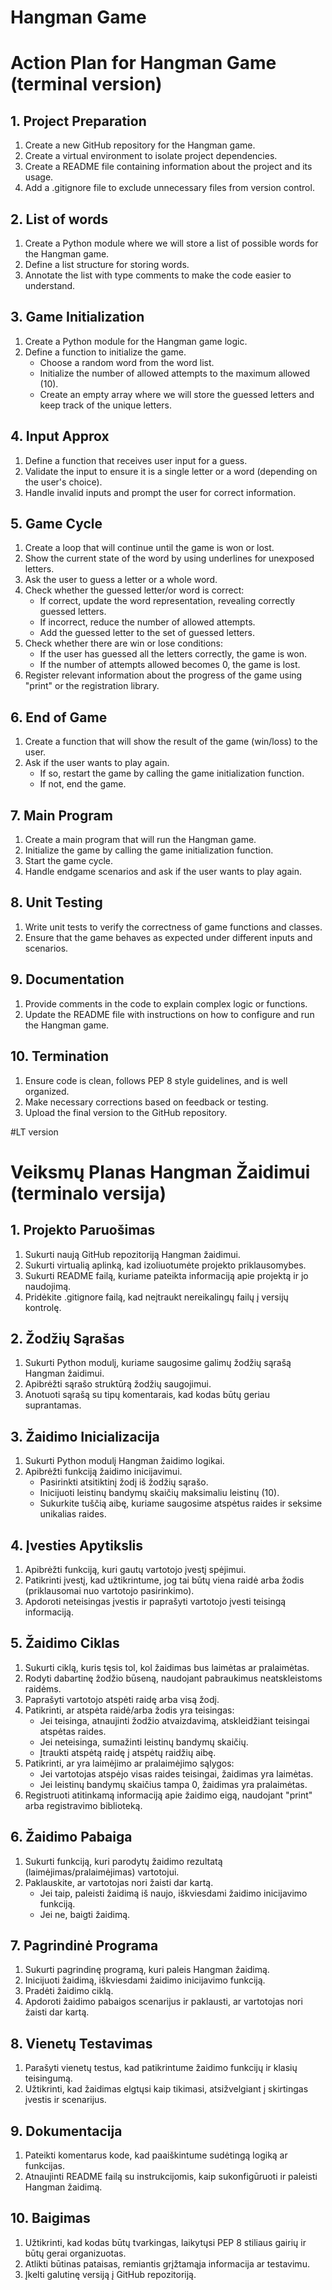 # Hangman Game
# Action Plan for Hangman Game (terminal version)

## 1. Project Preparation
1. Create a new GitHub repository for the Hangman game.
2. Create a virtual environment to isolate project dependencies.
3. Create a README file containing information about the project and its usage.
4. Add a .gitignore file to exclude unnecessary files from version control.

## 2. List of words
1. Create a Python module where we will store a list of possible words for the Hangman game.
2. Define a list structure for storing words.
3. Annotate the list with type comments to make the code easier to understand.

## 3. Game Initialization
1. Create a Python module for the Hangman game logic.
2. Define a function to initialize the game.
    - Choose a random word from the word list.
    - Initialize the number of allowed attempts to the maximum allowed (10).
    - Create an empty array where we will store the guessed letters and keep track of the unique letters.

## 4. Input Approx
1. Define a function that receives user input for a guess.
2. Validate the input to ensure it is a single letter or a word (depending on the user's choice).
3. Handle invalid inputs and prompt the user for correct information.

## 5. Game Cycle
1. Create a loop that will continue until the game is won or lost.
2. Show the current state of the word by using underlines for unexposed letters.
3. Ask the user to guess a letter or a whole word.
4. Check whether the guessed letter/or word is correct:
    - If correct, update the word representation, revealing correctly guessed letters.
    - If incorrect, reduce the number of allowed attempts.
    - Add the guessed letter to the set of guessed letters.
5. Check whether there are win or lose conditions:
    - If the user has guessed all the letters correctly, the game is won.
    - If the number of attempts allowed becomes 0, the game is lost.
6. Register relevant information about the progress of the game using "print" or the registration library.

## 6. End of Game
1. Create a function that will show the result of the game (win/loss) to the user.
2. Ask if the user wants to play again.
    - If so, restart the game by calling the game initialization function.
    - If not, end the game.

## 7. Main Program
1. Create a main program that will run the Hangman game.
2. Initialize the game by calling the game initialization function.
3. Start the game cycle.
4. Handle endgame scenarios and ask if the user wants to play again.

## 8. Unit Testing
1. Write unit tests to verify the correctness of game functions and classes.
2. Ensure that the game behaves as expected under different inputs and scenarios.

## 9. Documentation
1. Provide comments in the code to explain complex logic or functions.
2. Update the README file with instructions on how to configure and run the Hangman game.

## 10. Termination
1. Ensure code is clean, follows PEP 8 style guidelines, and is well organized.
2. Make necessary corrections based on feedback or testing.
3. Upload the final version to the GitHub repository.


#LT version
# Veiksmų Planas Hangman Žaidimui (terminalo versija)

## 1. Projekto Paruošimas
1. Sukurti naują GitHub repozitoriją Hangman žaidimui.
2. Sukurti virtualią aplinką, kad izoliuotumėte projekto priklausomybes.
3. Sukurti README failą, kuriame pateikta informaciją apie projektą ir jo naudojimą.
4. Pridėkite .gitignore failą, kad neįtraukt nereikalingų failų į versijų kontrolę.

## 2. Žodžių Sąrašas
1. Sukurti Python modulį, kuriame saugosime galimų žodžių sąrašą Hangman žaidimui.
2. Apibrėžti sąrašo struktūrą žodžių saugojimui.
3. Anotuoti sąrašą su tipų komentarais, kad kodas būtų geriau suprantamas.

## 3. Žaidimo Inicializacija
1. Sukurti Python modulį Hangman žaidimo logikai.
2. Apibrėžti funkciją žaidimo inicijavimui.
   - Pasirinkti atsitiktinį žodį iš žodžių sąrašo.
   - Inicijuoti leistinų bandymų skaičių maksimaliu leistinų (10).
   - Sukurkite tuščią aibę, kuriame saugosime atspėtus raides ir seksime unikalias raides.

## 4. Įvesties Apytikslis
1. Apibrėžti funkciją, kuri gautų vartotojo įvestį spėjimui.
2. Patikrinti įvestį, kad užtikrintume, jog tai būtų viena raidė arba žodis (priklausomai nuo vartotojo pasirinkimo).
3. Apdoroti neteisingas įvestis ir paprašyti vartotojo įvesti teisingą informaciją.

## 5. Žaidimo Ciklas
1. Sukurti ciklą, kuris tęsis tol, kol žaidimas bus laimėtas ar pralaimėtas.
2. Rodyti dabartinę žodžio būseną, naudojant pabraukimus neatskleistoms raidėms.
3. Paprašyti vartotojo atspėti raidę arba visą žodį.
4. Patikrinti, ar atspėta raidė/arba žodis yra teisingas:
   - Jei teisinga, atnaujinti žodžio atvaizdavimą, atskleidžiant teisingai atspėtas raides.
   - Jei neteisinga, sumažinti leistinų bandymų skaičių.
   - Įtraukti atspėtą raidę į atspėtų raidžių aibę.
5. Patikrinti, ar yra laimėjimo ar pralaimėjimo sąlygos:
   - Jei vartotojas atspėjo visas raides teisingai, žaidimas yra laimėtas.
   - Jei leistinų bandymų skaičius tampa 0, žaidimas yra pralaimėtas.
6. Registruoti atitinkamą informaciją apie žaidimo eigą, naudojant "print" arba registravimo biblioteką.

## 6. Žaidimo Pabaiga
1. Sukurti funkciją, kuri parodytų žaidimo rezultatą (laimėjimas/pralaimėjimas) vartotojui.
2. Paklauskite, ar vartotojas nori žaisti dar kartą.
   - Jei taip, paleisti žaidimą iš naujo, iškviesdami žaidimo inicijavimo funkciją.
   - Jei ne, baigti žaidimą.

## 7. Pagrindinė Programa
1. Sukurti pagrindinę programą, kuri paleis Hangman žaidimą.
2. Inicijuoti žaidimą, iškviesdami žaidimo inicijavimo funkciją.
3. Pradėti žaidimo ciklą.
4. Apdoroti žaidimo pabaigos scenarijus ir paklausti, ar vartotojas nori žaisti dar kartą.

## 8. Vienetų Testavimas
1. Parašyti vienetų testus, kad patikrintume žaidimo funkcijų ir klasių teisingumą.
2. Užtikrinti, kad žaidimas elgtųsi kaip tikimasi, atsižvelgiant į skirtingas įvestis ir scenarijus.

## 9. Dokumentacija
1. Pateikti komentarus kode, kad paaiškintume sudėtingą logiką ar funkcijas.
2. Atnaujinti README failą su instrukcijomis, kaip sukonfigūruoti ir paleisti Hangman žaidimą.

## 10. Baigimas
1. Užtikrinti, kad kodas būtų tvarkingas, laikytųsi PEP 8 stiliaus gairių ir būtų gerai organizuotas.
2. Atlikti būtinas pataisas, remiantis grįžtamąja informacija ar testavimu.
3. Įkelti galutinę versiją į GitHub repozitoriją.